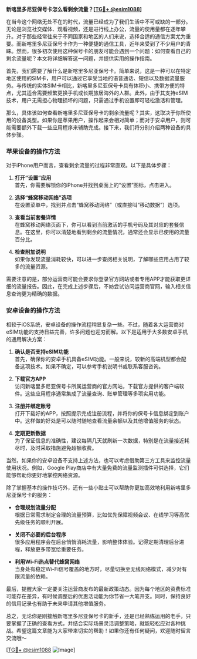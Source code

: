 **新喀里多尼亚保号卡怎么看剩余流量？[[TG💪+ @esim1088](https://t.me/s/esim1088)]**

在当今这个网络无处不在的时代，流量已经成为了我们生活中不可或缺的一部分。无论是浏览社交媒体、观看视频，还是进行线上办公，流量的使用量都在逐年攀升。对于那些经常往来于不同国家和地区的人们来说，选择合适的通信方案尤为重要。而新喀里多尼亚保号卡作为一种便捷的通信工具，近年来受到了不少用户的青睐。然而，很多初次使用这种保号卡的朋友可能会遇到一个问题：如何查看自己的剩余流量呢？本文将详细解答这一问题，并提供实用的操作指南。

首先，我们需要了解什么是新喀里多尼亚保号卡。简单来说，这是一种可以在特定地区使用的SIM卡，用户可以通过它享受当地的语音通话、短信以及数据流量服务。与传统的实体SIM卡相比，新喀里多尼亚保号卡具有体积小、携带方便的特点，尤其适合需要频繁更换手机或长期旅居海外的人群。此外，由于其支持eSIM技术，用户无需担心物理损坏的问题，只需通过手机设置即可轻松激活和管理。

那么，具体该如何查看新喀里多尼亚保号卡的剩余流量呢？其实，这取决于你所使用的设备类型。如果你是苹果用户，操作起来会相对简单；而对于安卓用户，则可能需要额外下载一些应用程序来辅助完成。接下来，我们将分别介绍两种设备的具体步骤。

### 苹果设备的操作方法

对于iPhone用户而言，查看剩余流量的过程非常直观。以下是具体步骤：

1. **打开“设置”应用**  
   首先，你需要解锁你的iPhone并找到桌面上的“设置”图标，点击进入。

2. **选择“蜂窝移动网络”选项**  
   在设置菜单中，找到并点击“蜂窝移动网络”（或直接叫“移动数据”）选项。

3. **查看当前套餐详情**  
   在蜂窝移动网络页面下，你可以看到当前激活的手机号码及其对应的套餐信息。在这里，你可以清楚地看到剩余的流量情况，通常还会显示已使用的流量百分比。

4. **检查附加说明**  
   如果你发现流量消耗较快，可以进一步查阅相关说明，了解哪些应用占用了较多的流量资源。

需要注意的是，部分运营商可能会要求你登录官方网站或者专用APP才能获取更详细的流量报告。因此，在完成上述步骤后，不妨尝试访问运营商官网，输入相关信息查询更为精确的数据。

### 安卓设备的操作方法

相较于iOS系统，安卓设备的操作流程稍显复杂一些。不过，随着各大运营商对eSIM功能的支持日益完善，许多问题也迎刃而解。以下是适用于大多数安卓手机的通用解决方案：

1. **确认是否支持eSIM功能**  
   首先，确保你的安卓手机具备eSIM功能。一般来说，较新的高端机型都会配备这项技术。如果不确定，可以参考手机说明书或联系客服咨询。

2. **下载官方APP**  
   访问新喀里多尼亚保号卡所属运营商的官方网站，下载官方提供的客户端软件。这些应用程序通常集成了流量查询、账单管理等多项实用功能。

3. **注册并绑定账号**  
   打开下载好的APP，按照提示完成注册流程，并将你的保号卡信息绑定到账户中。这样做的好处是可以随时随地查看流量余额以及其他增值服务的状态。

4. **定期更新数据**  
   为了保证信息的准确性，建议每隔几天就刷新一次数据，特别是在流量接近耗尽时，及时采取措施避免超额收费。

当然，如果你的安卓设备不支持上述方法，也可以考虑借助第三方工具来监控流量使用状况。例如，Google Play商店中有大量免费的流量监测插件可供选择，它们能够帮助你更好地掌控网络资源。

除了掌握基本的操作技巧外，还有一些小贴士可以帮助你更加高效地利用新喀里多尼亚保号卡的服务：

- **合理规划流量分配**  
  根据日常需求制定合理的流量预算，比如优先保障视频会议、在线学习等高优先级任务的顺利开展。

- **关闭不必要的后台程序**  
  很多应用程序会在后台悄悄消耗流量，影响整体体验。记得定期清理后台进程，释放更多带宽给重要任务。

- **利用Wi-Fi热点替代蜂窝网络**  
  当身处有稳定Wi-Fi信号覆盖的地方时，尽量切换至无线网络模式，减少对有限流量的依赖。

最后，提醒大家一定要关注运营商发布的最新政策动态。因为每个地区的资费标准可能存在差异，有时候调整后的优惠活动能为你节省一大笔开支。同时，保持良好的信用记录也有助于未来申请其他增值服务。

总之，无论你是刚接触新喀里多尼亚保号卡的新手，还是已经熟练运用的老手，只要掌握了正确的查看方式，并结合实际场景灵活调整策略，就能轻松应对各种挑战。希望这篇文章能为大家带来切实的帮助！如果你还有任何疑问，欢迎随时留言交流哦～

[[TG💪+ @esim1088](https://t.me/s/esim1088) ![Image](https://i.postimg.cc/4NQfJmqS/Snipaste-2025-05-13-00-14-12.png)]